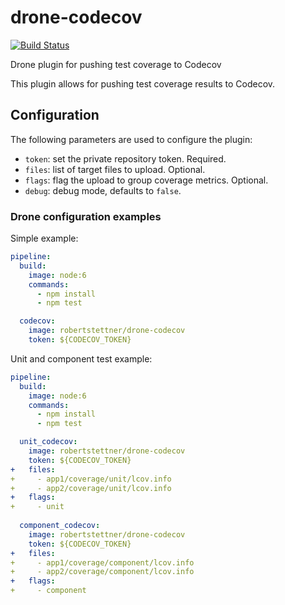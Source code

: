 # drone-codecov
[![Build Status](https://travis-ci.org/robertstettner/drone-codecov.svg?branch=master)](https://travis-ci.org/robertstettner/drone-codecov)

Drone plugin for pushing test coverage to Codecov


This plugin allows for pushing test coverage results to Codecov.

## Configuration

The following parameters are used to configure the plugin:

- `token`: set the private repository token. Required.
- `files`: list of target files to upload. Optional.
- `flags`: flag the upload to group coverage metrics. Optional.
- `debug`: debug mode, defaults to `false`.

### Drone configuration examples

Simple example:
```yaml
pipeline:
  build:
    image: node:6
    commands:
      - npm install
      - npm test

  codecov:
    image: robertstettner/drone-codecov
    token: ${CODECOV_TOKEN}
```

Unit and component test example:

```yaml
pipeline:
  build:
    image: node:6
    commands:
      - npm install
      - npm test

  unit_codecov:
    image: robertstettner/drone-codecov
    token: ${CODECOV_TOKEN}
+   files: 
+     - app1/coverage/unit/lcov.info
+     - app2/coverage/unit/lcov.info
+   flags:
+     - unit
      
  component_codecov:
    image: robertstettner/drone-codecov
    token: ${CODECOV_TOKEN}
+   files: 
+     - app1/coverage/component/lcov.info
+     - app2/coverage/component/lcov.info
+   flags:
+     - component
```
